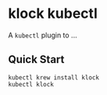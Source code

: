 # klock kubectl

A `kubectl` plugin to ...

## Quick Start

```
kubectl krew install klock
kubectl klock
```

